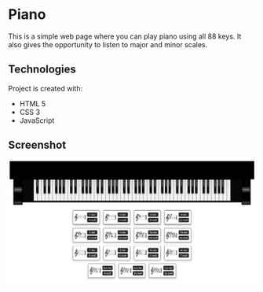 # Piano
This is a simple web page where you can play piano using all 88 keys. It also gives the opportunity to listen to major and minor scales.


## Technologies
Project is created with:
* HTML 5
* CSS 3
* JavaScript


## Screenshot
<p align="center">
    <img src="./Screenshots/piano.png" alt="Piano">
</p>
